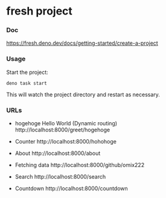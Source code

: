 # fresh project

### Doc

https://fresh.deno.dev/docs/getting-started/create-a-project

### Usage

Start the project:

```
deno task start
```

This will watch the project directory and restart as necessary.


### URLs

- hogehoge Hello World (Dynamic routing)
http://localhost:8000/greet/hogehoge

- Counter
http://localhost:8000/hohohoge

- About
http://localhost:8000/about

- Fetching data
http://localhost:8000/github/omix222

- Search
http://localhost:8000/search

- Countdown
http://localhost:8000/countdown